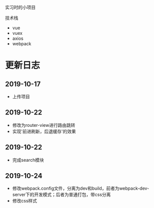 实习时的小项目

技术栈

- vue
- vuex
- axios
- webpack


# 更新日志

## 2019-10-17

- 上传项目

## 2019-10-22

- 修改为router-view进行路由跳转
- 实现'前进刷新，后退缓存'的效果

## 2019-10-22

- 完成search模块

## 2019-10-24
- 修改webpack.config文件，分离为dev和build，前者为webpack-dev-server下的开发模式；后者为普通打包，带css分离
- 修改css样式
